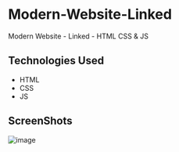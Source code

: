 # Modern-Website-Linked
Modern Website - Linked - HTML CSS &amp; JS

## Technologies Used

- HTML
- CSS
- JS

## ScreenShots

![image](https://github.com/user-attachments/assets/487ea378-b875-4ec9-8134-a3c7a21cfa80)
